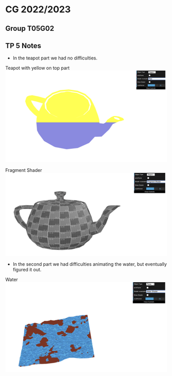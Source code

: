 # CG 2022/2023

## Group T05G02

## TP 5 Notes

- In the teapot part we had no difficulties.

Teapot with yellow on top part
![Screenshot 1](screenshots/cg-t05g02-tp5-1.png)

Fragment Shader
![Screenshot 1](screenshots/cg-t05g02-tp5-2.png)


- In the second part we had difficulties animating the water, but eventually figured it out.

Water
![Screenshot 1](screenshots/cg-t05g02-tp5-3.png)
